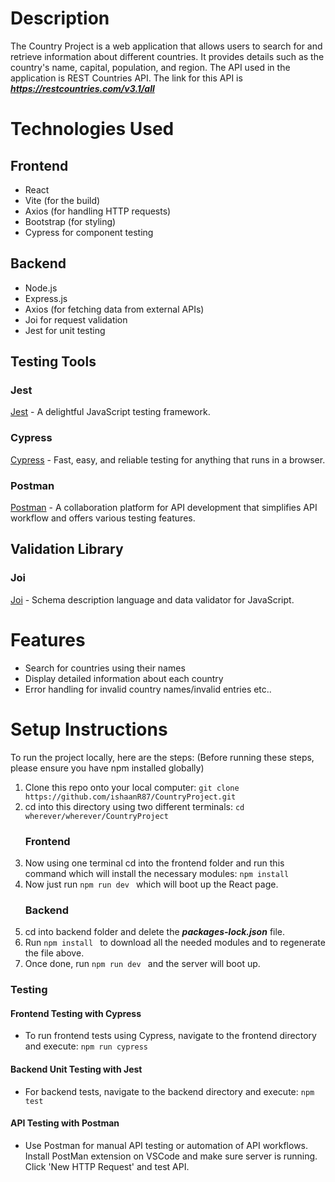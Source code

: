 # Description

The Country Project is a web application that allows users to search for and retrieve information about different countries. It provides details such as the country's name, capital, population, and region. The API used in the application is REST Countries API. The link for this API is ***https://restcountries.com/v3.1/all***

# Technologies Used

## Frontend

- React
- Vite (for the build)
- Axios (for handling HTTP requests)
- Bootstrap (for styling)
- Cypress for component testing

## Backend

- Node.js
- Express.js
- Axios (for fetching data from external APIs)
- Joi for request validation
- Jest for unit testing

## Testing Tools

### Jest

[Jest](https://jestjs.io/) - A delightful JavaScript testing framework.

### Cypress

[Cypress](https://www.cypress.io/) - Fast, easy, and reliable testing for anything that runs in a browser.

### Postman

[Postman](https://www.postman.com/) - A collaboration platform for API development that simplifies API workflow and offers various testing features.

## Validation Library

### Joi

[Joi](https://github.com/sideway/joi) - Schema description language and data validator for JavaScript.

# Features

- Search for countries using their names
- Display detailed information about each country
- Error handling for invalid country names/invalid entries etc..

# Setup Instructions

To run the project locally, here are the steps:
<bold>(Before running these steps, please ensure you have npm installed globally)</bold>

1. Clone this repo onto your local computer: `git clone https://github.com/ishaanR87/CountryProject.git `
2. cd into this directory using two different terminals: `cd wherever/wherever/CountryProject`
   ### Frontend
3. Now using one terminal cd into the frontend folder and run this command which will install the necessary modules: `npm install`
4. Now just run `npm run dev ` which will boot up the React page.
   ### Backend
5. cd into backend folder and delete the **_packages-lock.json_** file.
6. Run `npm install ` to download all the needed modules and to regenerate the file above.
7. Once done, run `npm run dev ` and the server will boot up.

### Testing

#### Frontend Testing with Cypress

- To run frontend tests using Cypress, navigate to the frontend directory and execute: `npm run cypress`

#### Backend Unit Testing with Jest

- For backend tests, navigate to the backend directory and execute: `npm test`

#### API Testing with Postman

- Use Postman for manual API testing or automation of API workflows. Install PostMan extension on VSCode and make sure server is running. Click 'New HTTP Request' and test API. 
